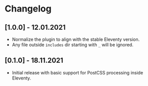 # Changelog

## [1.0.0] - 12.01.2021
- Normalize the plugin to align with the stable Eleventy version.
- Any file outside `includes` dir starting with `_` will be ignored.

## [0.1.0] - 18.11.2021
- Initial release with basic support for PostCSS processing inside Eleventy.

